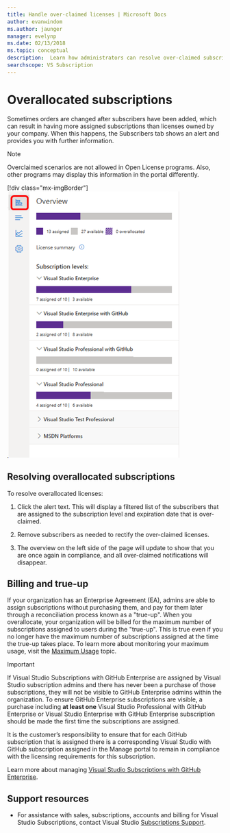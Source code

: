 ```yaml
---
title: Handle over-claimed licenses | Microsoft Docs
author: evanwindom
ms.author: jaunger
manager: evelynp
ms.date: 02/13/2018
ms.topic: conceptual
description:  Learn how administrators can resolve over-claimed subscriptions
searchscope: VS Subscription
---
```


# Overallocated subscriptions

Sometimes orders are changed after subscribers have been added, which can result in having more assigned subscriptions than licenses owned by your company. When this happens, the Subscribers tab shows an alert and provides you with further information.

> [!NOTE]
> Overclaimed scenarios are not allowed in Open License programs.  Also, other programs may display this information in the portal differently.
>
> [!div class="mx-imgBorder"]
> ![Notice of Over-claimed Subscriptions](_img/over-claimed/over-claimed-alert.png)

## Resolving overallocated subscriptions

To resolve overallocated licenses:

1. Click the alert text. This will display a filtered list of the subscribers that are assigned to the subscription level and expiration date that is over-claimed. 

2. Remove subscribers as needed to rectify the over-claimed licenses. 

3. The overview on the left side of the page will update to show that you are once again in compliance, and all over-claimed notifications will disappear. 

## Billing and true-up

If your organization has an Enterprise Agreement (EA), admins are able to assign subscriptions without purchasing them, and pay for them later through a reconciliation process known as a "true-up".  When you overallocate, your organization will be billed for the maximum number of subscriptions assigned to users during the "true-up".  This is true even if you no longer have the maximum number of subscriptions assigned at the time the true-up takes place.  To learn more about monitoring your maximum usage, visit the [Maximum Usage](maximum-usage.md) topic.

> [!Important]
> If Visual Studio Subscriptions with GitHub Enterprise are assigned by Visual Studio subscription admins and there has never been a purchase of those subscriptions, they will not be visible to GitHub Enterprise admins within the organization. To ensure GitHub Enterprise subscriptions are visible, a purchase including **at least one** Visual Studio Professional with GitHub Enterprise or Visual Studio Enterprise with GitHub Enterprise subscription should be made the first time the subscriptions are assigned.  
>
> It is the customer’s responsibility to ensure that for each GitHub subscription that is assigned there is a corresponding Visual Studio with GitHub subscription assigned in the Manage portal to remain in compliance with the licensing requirements for this subscription.


Learn more about managing [Visual Studio Subscriptions with GitHub Enterprise](assign-github.md).

## Support resources

- For assistance with sales, subscriptions, accounts and billing for Visual Studio Subscriptions, contact Visual Studio [Subscriptions Support](https://visualstudio.microsoft.com/subscriptions/support/).
